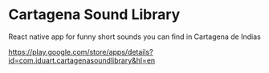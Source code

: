 # Cartagena Sound Library
React native app for funny short sounds you can find in Cartagena de Indias 

https://play.google.com/store/apps/details?id=com.iduart.cartagenasoundlibrary&hl=en
